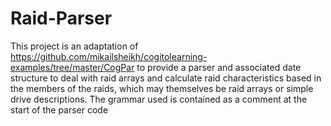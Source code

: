 # Raid-Parser
This project is an adaptation of https://github.com/mikailsheikh/cogitolearning-examples/tree/master/CogPar 
to provide a parser and associated date structure to deal with raid arrays and calculate raid characteristics
based in the members of the raids, which may themselves be raid arrays or simple drive descriptions.
The grammar used is contained as a comment at the start of the parser code
